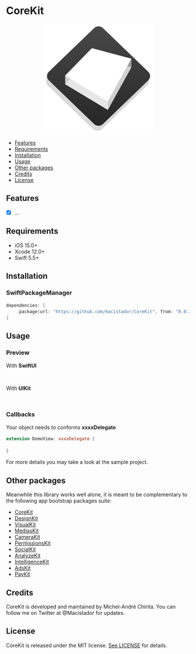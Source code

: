 # CoreKit

<p align="center">
  <img src="https://github.com/macistador/CoreKit/blob/main/IconCoreKit.png" width="300" height="300"/>
</p>

- [Features](#features)
- [Requirements](#requirements)
- [Installation](#installation)
- [Usage](#usage)
- [Other packages](#other-packages)
- [Credits](#credits)
- [License](#license)

## Features

- [x] ...

## Requirements

- iOS 15.0+
- Xcode 12.0+
- Swift 5.5+

## Installation

### SwiftPackageManager

```swift
dependencies: [
    .package(url: "https://github.com/macistador/CoreKit", from: "0.0.1")
]
```

## Usage

### Preview

With __SwiftUI__
```swift
        

```

With __UIKit__
```swift
    

```

### Callbacks

Your object needs to conforms __xxxxDelegate__
```swift
extension DemoView: xxxxDelegate {
    
}
```

For more details you may take a look at the sample project.

## Other packages

Meanwhile this library works well alone, it is meant to be complementary to the following app bootstrap packages suite: 

- [CoreKit](https://github.com/macistador/CoreKit)
- [DesignKit](https://github.com/macistador/DesignKit)
- [VisualKit](https://github.com/macistador/VisualKit)
- [MediasKit](https://github.com/macistador/MediasKit)
- [CameraKit](https://github.com/macistador/CameraKit)
- [PermissionsKit](https://github.com/macistador/PermissionsKit)
- [SocialKit](https://github.com/macistador/SocialKit)
- [AnalyzeKit](https://github.com/macistador/AnalyzeKit)
- [IntelligenceKit](https://github.com/macistador/IntelligenceKit)
- [AdsKit](https://github.com/macistador/AdsKit)
- [PayKit](https://github.com/macistador/PayKit)

## Credits

CoreKit is developed and maintained by Michel-André Chirita. You can follow me on Twitter at @Macistador for updates.

## License

CoreKit is released under the MIT license. [See LICENSE](https://github.com/macistador/CoreKit/blob/master/LICENSE) for details.
